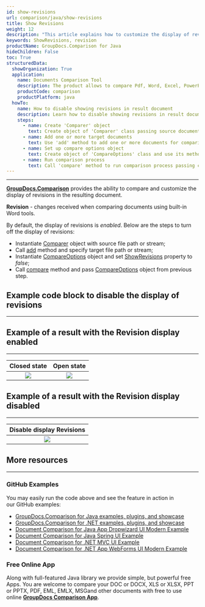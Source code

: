 ```yaml
---
id: show-revisions
url: comparison/java/show-revisions
title: Show Revisions
weight: 12
description: "This article explains how to customize the display of revisions in the resulting document in GroupDocs.Comparison for Java."
keywords: ShowRevisions, revision
productName: GroupDocs.Comparison for Java
hideChildren: False
toc: True
structuredData:
  showOrganization: True
  application:
    name: Documents Comparison Tool
    description: The product allows to compare Pdf, Word, Excel, PowerPoint, AutoCad, Image, Code and much more file formats. Comparison API also supports accepting or rejecting changes, extracting document information and generating comparison report
    productCode: comparison
    productPlatform: java
  howTo:
    name: How to disable showing revisions in result document
    description: Learn how to disable showing revisions in result document
    steps:
      - name: Create 'Comparer' object
        text: Create object of 'Comparer' class passing source document as a constructor argument
      - name: Add one or more target documents
        text: Use 'add' method to add one or more documents for comparing
      - name: Set up compare options object
        text: Create object of 'CompareOptions' class and use its method 'setShowRevisions(false)' to disable showing revisions
      - name: Run comparison process
        text: Call 'compare' method to run comparison process passing compare options as a second argument
---
```


---

**[GroupDocs.Comparison](https://products.groupdocs.com/comparison)** provides the ability to compare and customize the display of revisions in the resulting document.

**Revision** - changes received when comparing documents using built-in Word tools.

By default, the display of revisions is _enabled_. Below are the steps to turn off the display of revisions:

- Instantiate [Comparer](https://reference.groupdocs.com/comparison/java/com.groupdocs.comparison/Comparer) object with source file path or stream;
- Call [add](<https://reference.groupdocs.com/comparison/java/com.groupdocs.comparison/Comparer#add(java.lang.String)>) method and specify target file path or stream;
- Instantiate [CompareOptions](https://reference.groupdocs.com/comparison/java/com.groupdocs.comparison.options/CompareOptions) object and set [ShowRevisions](<https://reference.groupdocs.com/comparison/java/com.groupdocs.comparison.options/CompareOptions#setShowRevisions(boolean)>) property to _false_;
- Call [compare](<https://reference.groupdocs.com/comparison/java/com.groupdocs.comparison/Comparer#compare()>) method and pass [CompareOptions](https://reference.groupdocs.com/comparison/java/com.groupdocs.comparison.options/CompareOptions) object from previous step.

## Example code block to disable the display of revisions

---

<script src="https://gist.github.com/groupdocs-comparison-gists/e43eb36dafa0ef2d0690fe5d2ab38460.js"></script>

## Example of a result with the Revision display enabled

---

|                             Closed state                             |                             Open state                              |
| :------------------------------------------------------------------: | :-----------------------------------------------------------------: |
| ![](/comparison/java/images/show-revisions-true-close-revisions.png) | ![](/comparison/java/images/show-revisions-true-open-revisions.png) |

## Example of a result with the Revision display disabled

---

|               Disable display Revisions               |
| :---------------------------------------------------: |
| ![](/comparison/java/images/show-revisions-false.png) |

## More resources

---

### GitHub Examples

You may easily run the code above and see the feature in action in our GitHub examples:

- [GroupDocs.Comparison for Java examples, plugins, and showcase](https://github.com/groupdocs-comparison/GroupDocs.Comparison-for-Java)
- [GroupDocs.Comparison for .NET examples, plugins, and showcase](https://github.com/groupdocs-comparison/GroupDocs.Comparison-for-.NET)
- [Document Comparison for Java App Dropwizard UI Modern Example](https://github.com/groupdocs-comparison/GroupDocs.Comparison-for-Java-Dropwizard)
- [Document Comparison for Java Spring UI Example](https://github.com/groupdocs-comparison/GroupDocs.Comparison-for-Java-Spring)
- [Document Comparison for .NET MVC UI Example](https://github.com/groupdocs-comparison/GroupDocs.Comparison-for-.NET-MVC)
- [Document Comparison for .NET App WebForms UI Modern Example](https://github.com/groupdocs-comparison/GroupDocs.Comparison-for-.NET-WebForms)

### Free Online App

Along with full-featured Java library we provide simple, but powerful free Apps.
You are welcome to compare your DOC or DOCX, XLS or XLSX, PPT or PPTX, PDF, EML, EMLX, MSGand other documents with free to use online **[GroupDocs Comparison App](https://products.groupdocs.app/comparison)**.
